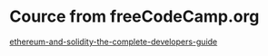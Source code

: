 # Cource from freeCodeCamp.org

[ethereum-and-solidity-the-complete-developers-guide](https://www.udemy.com/course/ethereum-and-solidity-the-complete-developers-guide/)
